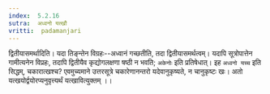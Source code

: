 ```yaml
---
index:  5.2.16
sutra:  अध्वनो यत्खौ
vritti:  padamanjari
---
```


द्वितीयासमर्थादिति। यदा तिङ्न्तेन विग्रहः--अध्वानं गच्छतीति, तदा द्वितीयासमर्थत्वम्। यदापि सूत्रोपात्तेन गामीत्यनेन विप्रहः, तदापि द्वितीयैव कृद्योगलक्षणा षष्ठी न भवति; `अकेनोः` इति प्रतिषेधात्। इह `अध्वनो यच्च` इति सिद्धम्, चकारात्खश्च? एवमुच्यमाने उत्तरसूत्रे चकारेणानन्तरो यदेवानुकृष्यते, न चानुकृष्टः खः। अतो यत्खयोर्द्वयोरप्यनुवृत्त्यर्थं यत्खावित्युक्तम् ।।

